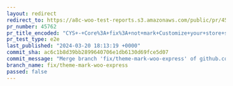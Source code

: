```yaml
---
layout: redirect
redirect_to: https://a8c-woo-test-reports.s3.amazonaws.com/public/pr/45762/e2e/index.html
pr_number: 45762
pr_title_encoded: "CYS+-+Core%3A+fix%3A+not+mark+Customize+your+store+step+as+completed+when+the+user+switches+theme"
pr_test_type: e2e
last_published: "2024-03-20 18:13:19 +0000"
commit_sha: ac6c1b8d39bb2899640706e1db6130d69fce5d07
commit_message: "Merge branch 'fix/theme-mark-woo-express' of github.com:woocommerce/w…"
branch_name: fix/theme-mark-woo-express
passed: false
---
```

